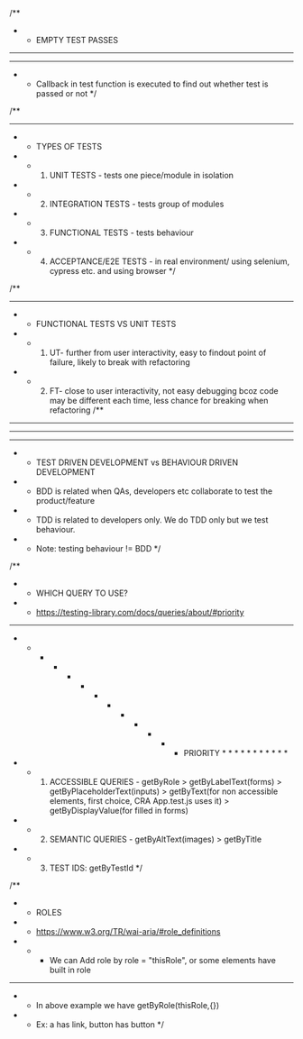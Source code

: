 /\*\*

- - EMPTY TEST PASSES

---

---

- - Callback in test function is executed to find out whether test is passed or not
    \*/

/\*\*

---

- - TYPES OF TESTS
- - 1.  UNIT TESTS - tests one piece/module in isolation
- - 2.  INTEGRATION TESTS - tests group of modules
- - 3.  FUNCTIONAL TESTS - tests behaviour
- - 4.  ACCEPTANCE/E2E TESTS - in real environment/ using selenium, cypress etc. and using browser
        \*/

/\*\*

---

- - FUNCTIONAL TESTS VS UNIT TESTS
- - 1.  UT- further from user interactivity, easy to findout point of failure, likely to break with refactoring
- - 2.  FT- close to user interactivity, not easy debugging bcoz code may be different each time, less chance for breaking when refactoring
        /\*\*

---

---

---

- - TEST DRIVEN DEVELOPMENT vs BEHAVIOUR DRIVEN DEVELOPMENT
- - BDD is related when QAs, developers etc collaborate to test the product/feature
- - TDD is related to developers only. We do TDD only but we test behaviour.
- - Note: testing behaviour != BDD
    \*/

/\*\*

- - WHICH QUERY TO USE?
- - https://testing-library.com/docs/queries/about/#priority

---

- - - - - - - - - - - - - PRIORITY \* \* \* \* \* \* \* \* \* \* \*
- - 1.  ACCESSIBLE QUERIES - getByRole > getByLabelText(forms) > getByPlaceholderText(inputs) > getByText(for non accessible elements, first choice, CRA App.test.js uses it) > getByDisplayValue(for filled in forms)
- - 2.  SEMANTIC QUERIES - getByAltText(images) > getByTitle
- - 3.  TEST IDS: getByTestId
        \*/

/\*\*

- - ROLES
- - https://www.w3.org/TR/wai-aria/#role_definitions
- - - We can Add role by role = "thisRole", or some elements have built in role

---

- - In above example we have getByRole(thisRole,{<options here>})
- - Ex: a has link, button has button
    \*/

